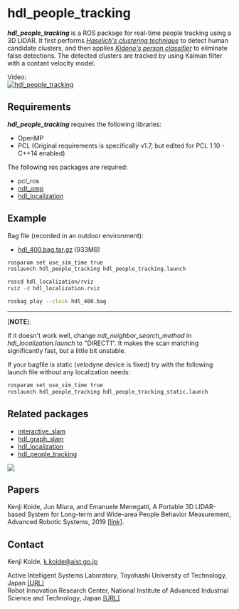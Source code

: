 # hdl_people_tracking
***hdl_people_tracking*** is a ROS package for real-time people tracking using a 3D LIDAR. It first performs <cite>[Haselich's clustering technique][1]</cite> to detect human candidate clusters, and then applies <cite>[Kidono's person classifier][2]</cite> to eliminate false detections. The detected clusters are tracked by using Kalman filter with a contant velocity model.

[1]:https://userpages.uni-koblenz.de/~agas/Documents/Haeselich2014CBP.pdf
[2]:http://www.aisl.cs.tut.ac.jp/~jun/pdffiles/kidono-iv2011.pdf

Video:<br>
[![hdl_people_tracking](http://img.youtube.com/vi/x1WfCYhLfQA/0.jpg)](http://www.youtube.com/watch?v=x1WfCYhLfQA)

## Requirements
***hdl_people_tracking*** requires the following libraries:
- OpenMP
- PCL (Original requirements is specifically v1.7, but edited for PCL 1.10 - C++14 enabled)

The following ros packages are required:
- pcl_ros
- <a href="https://github.com/koide3/ndt_omp">ndt_omp</a>
- <a href="https://github.com/koide3/hdl_localization">hdl_localization</a>

## Example

Bag file (recorded in an outdoor environment): 
- [hdl_400.bag.tar.gz](http://www.aisl.cs.tut.ac.jp/databases/hdl_graph_slam/hdl_400.bag.tar.gz) (933MB)

```bash
rosparam set use_sim_time true
roslaunch hdl_people_tracking hdl_people_tracking.launch
```

```bash
roscd hdl_localization/rviz
rviz -d hdl_localization.rviz
```

```bash
rosbag play --clock hdl_400.bag
```

---
[**NOTE**]:

If it doesn't work well, change *ndt_neighbor_search_method* in *hdl_localization.launch* to "DIRECT1". It makes the scan matching significantly fast, but a little bit unstable.

If your bagfile is static (velodyne device is fixed) try with the following launch file without any localization needs:

```bash
rosparam set use_sim_time true
roslaunch hdl_people_tracking hdl_people_tracking_static.launch
```


## Related packages

- [interactive_slam](https://github.com/koide3/interactive_slam)
- <a href="https://github.com/koide3/hdl_graph_slam">hdl_graph_slam</a>
- <a href="https://github.com/koide3/hdl_localization">hdl_localization</a>
- <a href="https://github.com/koide3/hdl_people_tracking">hdl_people_tracking</a>

<img src="data/figs/packages.png"/>

## Papers
Kenji Koide, Jun Miura, and Emanuele Menegatti, A Portable 3D LIDAR-based System for Long-term and Wide-area People Behavior Measurement, Advanced Robotic Systems, 2019 [[link]](https://www.researchgate.net/publication/331283709_A_Portable_3D_LIDAR-based_System_for_Long-term_and_Wide-area_People_Behavior_Measurement).

## Contact
Kenji Koide, k.koide@aist.go.jp

Active Intelligent Systems Laboratory, Toyohashi University of Technology, Japan [\[URL\]](http://www.aisl.cs.tut.ac.jp)  
Robot Innovation Research Center, National Institute of Advanced Industrial Science and Technology, Japan  [\[URL\]](https://unit.aist.go.jp/rirc/en/team/smart_mobility.html)
